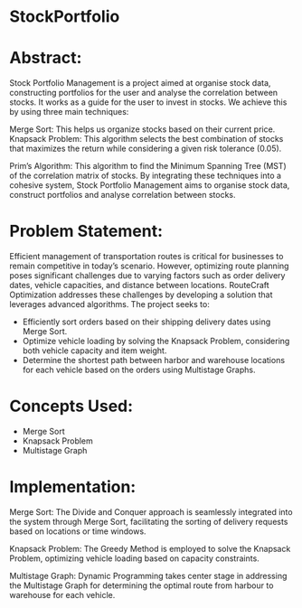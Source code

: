 # StockPortfolio

# Abstract:
Stock Portfolio Management is a project aimed at organise stock data, constructing portfolios for the user and analyse the correlation between stocks. It works as a guide for the user to invest in stocks. We achieve this by using three main techniques:

Merge Sort: This helps us organize stocks based on their current price.
Knapsack Problem: This algorithm selects the best combination of stocks that maximizes the return while considering a given risk tolerance (0.05).

Prim’s Algorithm: This algorithm to find the Minimum Spanning Tree (MST) of the correlation matrix of stocks.
By integrating these techniques into a cohesive system, Stock Portfolio Management aims to organise stock data, construct portfolios and analyse correlation between stocks.

# Problem Statement:
Efficient management of transportation routes is critical for businesses to remain competitive in today’s scenario. However, optimizing route planning poses significant challenges due to varying factors such as order delivery dates, vehicle capacities, and distance between locations. RouteCraft Optimization addresses these challenges by developing a solution that leverages advanced algorithms. The project seeks to:
* Efficiently sort orders based on their shipping delivery dates using Merge Sort.
* Optimize vehicle loading by solving the Knapsack Problem, considering both vehicle capacity and item weight.
* Determine the shortest path between harbor and warehouse locations for each vehicle based on the orders using Multistage Graphs.
# Concepts Used:
* Merge Sort
* Knapsack Problem
* Multistage Graph
# Implementation:
Merge Sort:
	The Divide and Conquer approach is seamlessly integrated into the system through Merge Sort, facilitating the sorting of delivery requests based on locations or time windows.

Knapsack Problem:
The Greedy Method is employed to solve the Knapsack Problem, optimizing vehicle loading based on capacity constraints.

Multistage Graph:
	Dynamic Programming takes center stage in addressing the Multistage Graph for determining the optimal route from harbour to warehouse for each vehicle.
